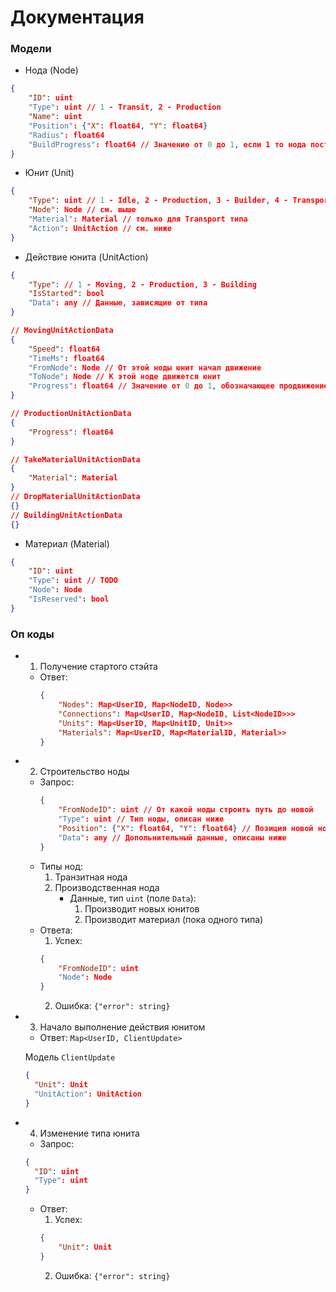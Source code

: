 # Документация

### Модели
- Нода (Node)
```json
{
    "ID": uint
    "Type": uint // 1 - Transit, 2 - Production
    "Name": uint
    "Position": {"X": float64, "Y": float64}
    "Radius": float64
    "BuildProgress": float64 // Значение от 0 до 1, если 1 то нода построена
}
```

- Юнит (Unit)
```json
{
    "Type": uint // 1 - Idle, 2 - Production, 3 - Builder, 4 - Transport
    "Node": Node // см. выше
    "Material": Material // только для Transport типа
    "Action": UnitAction // см. ниже
}
```

- Действие юнита (UnitAction)
```json
{
    "Type": // 1 - Moving, 2 - Production, 3 - Building
    "IsStarted": bool
    "Data": any // Данные, зависящие от типа
}

// MovingUnitActionData
{
    "Speed": float64
    "TimeMs": float64
    "FromNode": Node // От этой ноды юнит начал движение
    "ToNode": Node // К этой ноде движется юнит
    "Progress": float64 // Значение от 0 до 1, обозначающее продвижение по дороге от одной ноде к другой
}

// ProductionUnitActionData 
{
    "Progress": float64
}

// TakeMaterialUnitActionData
{
    "Material": Material
}
// DropMaterialUnitActionData
{}
// BuildingUnitActionData
{}

```

- Материал (Material)
```json
{
    "ID": uint
    "Type": uint // TODO
    "Node": Node
    "IsReserved": bool
}
```


### Оп коды
- 1. Получение стартого стэйта
  - Ответ:
    ```json
    {
        "Nodes": Map<UserID, Map<NodeID, Node>>
        "Connections": Map<UserID, Map<NodeID, List<NodeID>>>
        "Units": Map<UserID, Map<UnitID, Unit>>
        "Materials": Map<UserID, Map<MaterialID, Material>>
    }
    ```
- 2. Строительство ноды
  - Запрос:
    ```json
    {
        "FromNodeID": uint // От какой ноды строить путь до новой
        "Type": uint // Тип ноды, описан ниже
        "Position": {"X": float64, "Y": float64} // Позиция новой ноды
        "Data": any // Допольнительный данные, описаны ниже
    }
    ```
  - Типы нод:
    1. Транзитная нода
    2. Производственная нода
       - Данные, тип `uint` (поле `Data`):
         1) Производит новых юнитов
         2) Производит материал (пока одного типа)
  - Ответа:
    1. Успех: 
    ```json
    {
        "FromNodeID": uint
        "Node": Node
    }
    ```
    2. Ошибка: `{"error": string}`
- 3. Начало выполнение действия юнитом
  - Ответ: `Map<UserID, ClientUpdate>`

  Модель `ClientUpdate`
  ```json
  {
    "Unit": Unit
    "UnitAction": UnitAction
  }
  ```
- 4. Изменение типа юнита
  - Запрос:
  ```json
  {
    "ID": uint
    "Type": uint
  }
  ```
  - Ответ:
    1. Успех: 
    ```json
    {
        "Unit": Unit
    }
    ```
    2. Ошибка: `{"error": string}`